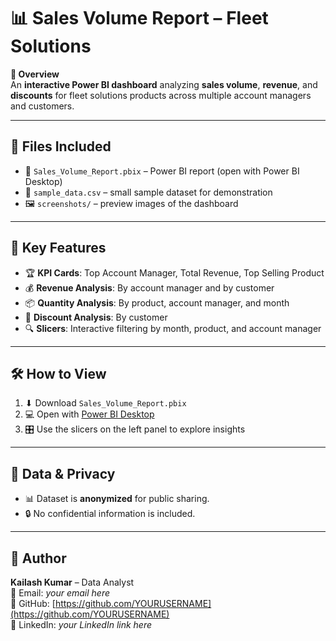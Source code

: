 # 📊 Sales Volume Report – Fleet Solutions

**📌 Overview**  
An **interactive Power BI dashboard** analyzing **sales volume**, **revenue**, and **discounts** for fleet solutions products across multiple account managers and customers.

---

## 📂 Files Included
- 📁 `Sales_Volume_Report.pbix` – Power BI report (open with Power BI Desktop)
- 📄 `sample_data.csv` – small sample dataset for demonstration
- 🖼 `screenshots/` – preview images of the dashboard

---

## 🚀 Key Features
- 🏆 **KPI Cards**: Top Account Manager, Total Revenue, Top Selling Product  
- 💰 **Revenue Analysis**: By account manager and by customer  
- 📦 **Quantity Analysis**: By product, account manager, and month  
- 🎯 **Discount Analysis**: By customer  
- 🔍 **Slicers**: Interactive filtering by month, product, and account manager  

---

## 🛠 How to View
1. ⬇ Download `Sales_Volume_Report.pbix`
2. 💻 Open with [Power BI Desktop](https://powerbi.microsoft.com/desktop/)
3. 🎛 Use the slicers on the left panel to explore insights

---

## 🔐 Data & Privacy
- 📊 Dataset is **anonymized** for public sharing.  
- 🔒 No confidential information is included.

---

## 👤 Author
**Kailash Kumar** – Data Analyst  
📧 Email: *your email here*  
🐙 GitHub: [https://github.com/YOURUSERNAME](https://github.com/YOURUSERNAME)  
💼 LinkedIn: *your LinkedIn link here*
